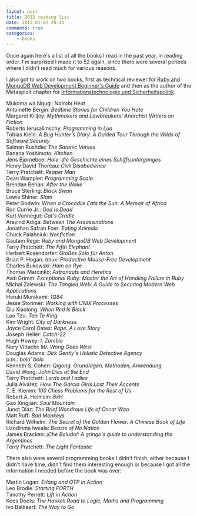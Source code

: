 ```yaml
---
layout: post
title: 2012 reading list
date: 2013-01-02 20:44
comments: true
categories:
    - books
---
```

Once again here's a list of all the books I read in the past year, in
reading order. I'm surprised I made it to 52 again, since there were
several periods where I didn't read much for various reasons. 

I also got to work on two books, first as technical reviewer for [Ruby and MongoDB Web Development Beginner's Guide](http://www.amazon.com/gp/product/1849515026/ref=as_li_ss_tl?ie=UTF8&tag=citizen4blog-20&linkCode=as2&camp=1789&creative=390957&creativeASIN=1849515026)
and then as the author of the Metasploit chapter for
[Informationstechnologie und
Sicherheitspolitik](http://www.sicherheitsforschung-magdeburg.de/buecher.html).

Mukoma wa Ngugi: *Nairobi Heat*<br>
Antoinette Bergin: *Bedtime Stories for Children You Hate*<br>
Margaret Killjoy: *Mythmakers and Lawbreakers: Anarchist Writers on Fiction*<br>
Roberto Ierusalimschy: *Programming in Lua*<br>
Tobias Klein: *A Bug Hunter's Diary: A Guided Tour Through the Wilds of Software Security*<br>
Salman Rushdie: *The Satanic Verses*<br>
Banana Yoshimoto: *Kitchen*<br>
Jens Bjørneboe: *Haie: die Geschichte eines Schiffsunterganges*<br>
Henry David Thoreau: *Civil Disobedience*<br>
Terry Pratchett: *Reaper Man*<br>
Dean Wampler: *Programming Scala*<br>
Brendan Behan: *After the Wake*<br>
Bruce Sterling: *Black Swan*<br>
Lewis Shiner: *Slam*<br>
Peter Godwin: *When a Crocodile Eats the Sun: A Memoir of Africa*<br>
Ron Currie Jr.: *God Is Dead*<br>
Kurt Vonnegut: *Cat's Cradle*<br>
Aravind Adiga: *Between The Assassinations*<br>
Jonathan Safran Foer: *Eating Animals*<br>
Chuck Palahniuk: *Nonfiction*<br>
Gautam Rege: *Ruby and MongoDB Web Development*<br>
Terry Pratchett: *The Fifth Elephant*<br>
Herbert Rosendorfer: *Großes Solo für Anton*<br>
Brian P. Hogan: *tmux: Productive Mouse-Free Development*<br>
Charles Bukowski: *Ham on Rye*<br>
Thomas Marcinko: *Astronauts and Heretics*<br>
Avdi Grimm: *Exceptional Ruby: Master the Art of Handling Failure in Ruby*<br>
Michal Zalewski: *The Tangled Web: A Guide to Securing Modern Web Applications*<br>
Haruki Murakami: *1Q84*<br>
Jesse Storimer: *Working with UNIX Processes*<br>
Qiu Xiaolong: *When Red Is Black*<br>
Lao Tzu: *Tao Te King*<br>
Kim Wright: *City of Darkness*<br>
Joyce Carol Oates: *Rape. A Love Story*<br>
Joseph Heller: *Catch-22*<br>
Hugh Howey: *I, Zombie*<br>
Nury Vittachi: *Mr. Wong Goes West*<br>
Douglas Adams: *Dirk Gently's Holistic Detective Agency*<br>
p.m.: *bolo’ bolo*<br>
Kenneth S. Cohen: *Qigong. Grundlagen, Methoden, Anwendung*<br>
David Wong: *John Dies at the End*<br>
Terry Pratchett: *Lords and Ladies*<br>
Julia Alvarez: *How The Garcia Girls Lost Their Accents*<br>
T. E. Klemm: *100 Chess Problems for the Rest of Us*<br>
Robert A. Heinlein: *6xH*<br>
Gao Xingjian: *Soul Mountain*<br>
Junot Díaz: *The Brief Wondrous Life of Oscar Wao*<br>
Matt Ruff: *Bad Monkeys*<br>
Richard Wilhelm: *The Secret of the Golden Flower: A Chinese Book of Life*<br>
Uzodinma Iweala: *Beasts of No Nation*<br>
James Bracken: *¡Che Boludo!: A gringo's guide to understanding the Argentines*<br>
Terry Pratchett: *The Light Fantastic*<br>

There also were several programming books I didn't finish, either because I didn't have time, didn't find them interesting enough or because I got all the information I needed before the book was over:

Martin Logan: *Erlang and OTP in Action*<br>
Leo Brodie: *Starting FORTH*<br>
Timothy Perrett: *Lift in Action*<br>
Kees Doets: *The Haskell Road to Logic, Maths and Programming*<br>
Ivo Balbaert: *The Way to Go*<br>
